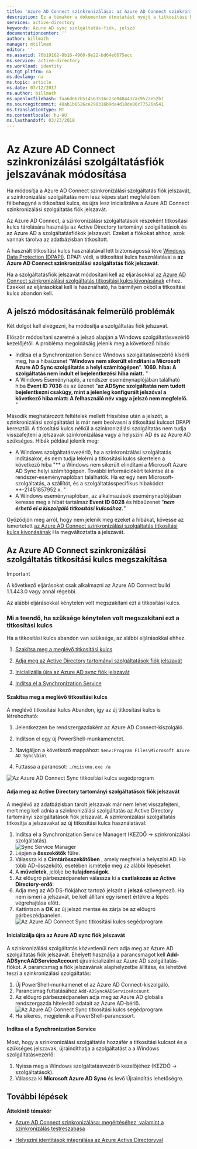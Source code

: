 ```yaml
---
title: 'Azure AD Connect szinkronizálása: az Azure AD Connect szinkronizálási szolgáltatás fiók módosítása |} Microsoft Docs'
description: Ez a témakör a dokumentum útmutatást nyújt a titkosítási kulcsot és abandon azt a jelszó módosítása után.
services: active-directory
keywords: Azure AD sync szolgáltatás-fiók, jelszó
documentationcenter: ''
author: billmath
manager: mtillman
editor: ''
ms.assetid: 76b19162-8b16-4960-9e22-bd64e6675ecc
ms.service: active-directory
ms.workload: identity
ms.tgt_pltfrm: na
ms.devlang: na
ms.topic: article
ms.date: 07/12/2017
ms.author: billmath
ms.openlocfilehash: faa6d667b514563516c23e0484437ac9572e52b7
ms.sourcegitcommit: 48ab1b6526ce290316b9da4d18de00c77526a541
ms.translationtype: MT
ms.contentlocale: hu-HU
ms.lasthandoff: 03/23/2018
---
```

# <a name="changing-the-azure-ad-connect-sync-service-account-password"></a>Az Azure AD Connect szinkronizálási szolgáltatásfiók jelszavának módosítása
Ha módosítja a Azure AD Connect szinkronizálási szolgáltatás fiók jelszavát, a szinkronizálási szolgáltatás nem lesz képes start megfelelően félbehagyná a titkosítási kulcs, és újra lesz inicializálva a Azure AD Connect szinkronizálási szolgáltatás fiók jelszavát. 

Az Azure AD Connect, a szinkronizálási szolgáltatások részeként titkosítási kulcs tárolására használja az Active Directory tartományi szolgáltatások és az Azure AD a szolgáltatásfiókok jelszavait.  Ezeket a fiókokat ahhoz, azok vannak tárolva az adatbázisban titkosított. 

A használt titkosítási kulcs használatával lett biztonságossá téve [Windows Data Protection (DPAPI)](https://msdn.microsoft.com/library/ms995355.aspx). DPAPI védi, a titkosítási kulcs használatával a **az Azure AD Connect szinkronizálási szolgáltatás fiók jelszavát**. 

Ha a szolgáltatásfiók jelszavát módosítani kell az eljárásokkal [az Azure AD Connect szinkronizálási szolgáltatás titkosítási kulcs kivonásának](#abandoning-the-azure-ad-connect-sync-encryption-key) ehhez.  Ezekkel az eljárásokkal kell is használható, ha bármilyen okból a titkosítási kulcs abandon kell.

## <a name="issues-that-arise-from-changing-the-password"></a>A jelszó módosításának felmerülő problémák
Két dolgot kell elvégezni, ha módosítja a szolgáltatás fiók jelszavát.

Először módosítani szeretné a jelszó alapján a Windows szolgáltatásvezérlő kezelőjétől.  A probléma megoldásáig jelenik meg a következő hibák:


- Indítsa el a Synchronization Service Windows szolgáltatásvezérlő kísérli meg, ha a hibaüzenet "**Windows nem sikerült elindítani a Microsoft Azure AD Sync szolgáltatás a helyi számítógépen**". **1069. hiba: A szolgáltatás nem indult el bejelentkezési hiba miatt.** "
- A Windows Eseménynapló, a rendszer eseménynaplójában található hiba **Event ID 7038** és az üzenet "**az ADSync szolgáltatás nem tudott bejelentkezni csakúgy, mint a jelenleg konfigurált jelszóval a következő hiba miatt: A felhasználó név vagy a jelszó nem megfelelő.** "

Második meghatározott feltételek mellett frissítése után a jelszót, a szinkronizálási szolgáltatást is már nem beolvasni a titkosítási kulcsot DPAPI keresztül. A titkosítási kulcs nélkül a szinkronizálási szolgáltatás nem tudja visszafejteni a jelszavak szinkronizálása vagy a helyszíni AD és az Azure AD szükséges.
Hibák például jelenik meg:

- A Windows szolgáltatásvezérlő, ha a szinkronizálási szolgáltatás indításakor, és nem tudja lekérni a titkosítási kulcs sikertelen a következő hiba "** a Windows nem sikerült elindítani a Microsoft Azure AD Sync helyi számítógépen. További információkért tekintse át a rendszer-eseménynaplóban találhatók. Ha ez egy nem Microsoft-szolgáltatás, a szállítót, és a szolgáltatásspecifikus hibakódot **-21451857952 x. "
- A Windows eseménynaplóban, az alkalmazások eseménynaplójában keresse meg a hibát tartalmaz **Event ID 6028** és hibaüzenet *"**nem érhető el a kiszolgáló titkosítási kulcsához.**"*

Győződjön meg arról, hogy nem jelenik meg ezeket a hibákat, kövesse az ismertetett [az Azure AD Connect szinkronizálási szolgáltatás titkosítási kulcs kivonásának](#abandoning-the-azure-ad-connect-sync-encryption-key) Ha megváltoztatta a jelszavát.
 
## <a name="abandoning-the-azure-ad-connect-sync-encryption-key"></a>Az Azure AD Connect szinkronizálási szolgáltatás titkosítási kulcs megszakítása
>[!IMPORTANT]
>A következő eljárásokat csak alkalmazni az Azure AD Connect build 1.1.443.0 vagy annál régebbi.

Az alábbi eljárásokkal kénytelen volt megszakítani ezt a titkosítási kulcs.

### <a name="what-to-do-if-you-need-to-abandon-the-encryption-key"></a>Mi a teendő, ha szüksége kénytelen volt megszakítani ezt a titkosítási kulcs

Ha a titkosítási kulcs abandon van szüksége, az alábbi eljárásokkal ehhez.

1. [Szakítsa meg a meglévő titkosítási kulcs](#abandon-the-existing-encryption-key)

2. [Adja meg az Active Directory tartományi szolgáltatások fiók jelszavát](#provide-the-password-of-the-ad-ds-account)

3. [Inicializálja újra az Azure AD sync fiók jelszavát](#reinitialize-the-password-of-the-azure-ad-sync-account)

4. [Indítsa el a Synchronization Service](#start-the-synchronization-service)

#### <a name="abandon-the-existing-encryption-key"></a>Szakítsa meg a meglévő titkosítási kulcs
A meglévő titkosítási kulcs Abandon, így az új titkosítási kulcs is létrehozható:

1. Jelentkezzen be rendszergazdaként az Azure AD Connect-kiszolgáló.

2. Indítson el egy új PowerShell-munkamenetet.

3. Navigáljon a következő mappához: `$env:Program Files\Microsoft Azure AD Sync\bin\`

4. Futtassa a parancsot: `./miiskmu.exe /a`

![Az Azure AD Connect Sync titkosítási kulcs segédprogram](media/active-directory-aadconnectsync-encryption-key/key5.png)

#### <a name="provide-the-password-of-the-ad-ds-account"></a>Adja meg az Active Directory tartományi szolgáltatások fiók jelszavát
A meglévő az adatbázisban tárolt jelszavak már nem lehet visszafejteni, mert meg kell adnia a szinkronizálási szolgáltatás az Active Directory tartományi szolgáltatások fiók jelszavát. A szinkronizálási szolgáltatás titkosítja a jelszavakat az új titkosítási kulcs használatával:

1. Indítsa el a Synchronization Service Managert (KEZDŐ → szinkronizálási szolgáltatás).
</br>![Sync Service Manager](./media/active-directory-aadconnectsync-service-manager-ui/startmenu.png)  
2. Lépjen a **összekötők** fülre.
3. Válassza ki a **Címtárösszekötőben** , amely megfelel a helyszíni AD. Ha több AD-összekötő, esetében ismételje meg az alábbi lépéseket.
4. A **műveletek**, jelölje be **tulajdonságok**.
5. Az előugró párbeszédpanelen válassza ki a **csatlakozás az Active Directory-erdő**:
6. Adja meg az AD DS-fiókjához tartozó jelszót a **jelszó** szövegmező. Ha nem ismeri a jelszavát, be kell állítani egy ismert értékre a lépés végrehajtása előtt.
7. Kattintson a **OK** az új jelszó mentse és zárja be az előugró párbeszédpanelen.
![Az Azure AD Connect Sync titkosítási kulcs segédprogram](media/active-directory-aadconnectsync-encryption-key/key6.png)

#### <a name="reinitialize-the-password-of-the-azure-ad-sync-account"></a>Inicializálja újra az Azure AD sync fiók jelszavát
A szinkronizálási szolgáltatás közvetlenül nem adja meg az Azure AD szolgáltatás fiók jelszavát. Ehelyett használja a parancsmagot kell **Add-ADSyncAADServiceAccount** újrainicializálni az Azure AD szolgáltatás-fiókot. A parancsmag a fiók jelszavának alaphelyzetbe állítása, és lehetővé teszi a szinkronizálási szolgáltatás:

1. Új PowerShell-munkamenet el az Azure AD Connect-kiszolgáló.
2. Parancsmag futtatásához `Add-ADSyncAADServiceAccount`.
3. Az előugró párbeszédpanelen adja meg az Azure AD globális rendszergazda hitelesítő adatait az Azure AD-bérlő.
![Az Azure AD Connect Sync titkosítási kulcs segédprogram](media/active-directory-aadconnectsync-encryption-key/key7.png)
4. Ha sikeres, megjelenik a PowerShell-parancssort.

#### <a name="start-the-synchronization-service"></a>Indítsa el a Synchronization Service
Most, hogy a szinkronizálási szolgáltatás hozzáfér a titkosítási kulcsot és a szükséges jelszavak, újraindíthatja a szolgáltatást a a Windows szolgáltatásvezérlő:


1. Nyissa meg a Windows szolgáltatásvezérlő kezelőjéhez (KEZDŐ → szolgáltatások).
2. Válassza ki **Microsoft Azure AD Sync** és levő Újraindítás lehetőségre.

## <a name="next-steps"></a>További lépések
**Áttekintő témakör**

* [Azure AD Connect szinkronizálása: megértéséhez, valamint a szinkronizálás testreszabása](active-directory-aadconnectsync-whatis.md)

* [Helyszíni identitások integrálása az Azure Active Directoryval](active-directory-aadconnect.md)
